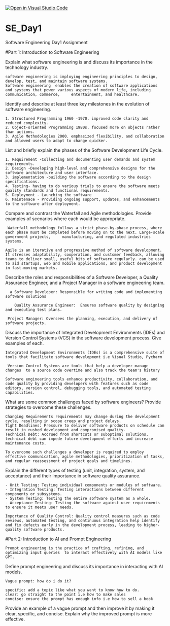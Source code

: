 [![Open in Visual Studio Code](https://classroom.github.com/assets/open-in-vscode-2e0aaae1b6195c2367325f4f02e2d04e9abb55f0b24a779b69b11b9e10269abc.svg)](https://classroom.github.com/online_ide?assignment_repo_id=15573848&assignment_repo_type=AssignmentRepo)
# SE_Day1
Software Engineering Day1 Assignment

#Part 1: Introduction to Software Engineering

Explain what software engineering is and discuss its importance in the technology industry.

    software engineering is imploying engineering principles to design, develop, test, and maintain software systems.
    Software engineering  enables the creation of software applications and systems that power various aspects of modern life, including communication, commerce,     entertainment, and healthcare.

Identify and describe at least three key milestones in the evolution of software engineering.

    1. Structured Programming 1960 -1970. improved code clarity and reduced complexity.
    2. Object-oriented Programming 1980s. focused more on objects rather than actions.
    3. Agile Methodologies 2000. emphasized flexibility, and collaboration and allowed users to adapt to change quicker.

List and briefly explain the phases of the Software Development Life Cycle.

    1. Requirement -Collecting and documenting user demands and system requirements.
    2. Design -Developing high-level and comprehensive designs for the software architecture and user interface.
    3. implementation -building the software according to the design specifications.
    4. Testing- having to do various trials to ensure the software meets quality standards and functional requirements.
    5. Deployment - Launching the software
    6. Maintenace - Providing ongoing support, updates, and enhancements to the software after deployment.

Compare and contrast the Waterfall and Agile methodologies. Provide examples of scenarios where each would be appropriate.
    
     Waterfall methodology follows a strict phase-by-phase process, where each phase must be completed before moving on to the next. Large-scale government projects,     manufacturing, and regulated industries systems.

    Agile is an iterative and progressive method of software development. It stresses adaptability, cooperation, and customer feedback, allowing teams to deliver small, useful bits of software regularly. can be used to aid startups, web and mobile applications, and product development in fast-moving markets.

Describe the roles and responsibilities of a Software Developer, a Quality Assurance Engineer, and a Project Manager in a software engineering team.

      a Software Developer: Responsible for writing code and implementing software solutions

        Quality Assurance Engineer:  Ensures software quality by designing and executing test plans.

     Project Manager: Oversees the planning, execution, and delivery of software projects.


Discuss the importance of Integrated Development Environments (IDEs) and Version Control Systems (VCS) in the software development process. Give examples of each.

    Integrated Development Environments (IDEs) is a comprehensive suite of tools that facilitate software development i.e Visual Studio, Pycharm

     Version Control Systems are tools that help a developer manage changes  to a source code overtime and also track the team's history

    Software engineering tools enhance productivity, collaboration, and code quality by providing developers with features such as code editors, version control, debugging tools, and automated testing capabilities.


What are some common challenges faced by software engineers? Provide strategies to overcome these challenges.
    
    Changing Requirements requirements may change during the development cycle, resulting in scope creep and project delays.
    Tight Deadlines: Pressure to deliver software products on schedule can result in rushed development and compromised quality.
    Technical Debt: Accrued from shortcuts or suboptimal solutions, technical debt can impede future development efforts and increase maintenance costs.

    To overcome such challenges a developer is required to employ effective communication, agile methodologies, prioritization of tasks, and regular reassessment of project goals and timelines.


Explain the different types of testing (unit, integration, system, and acceptance) and their importance in software quality assurance.
  
    - Unit Testing: Testing individual components or modules of software.
    - Integration Testing: Testing interactions between different components or subsystems.
    - System Testing: Testing the entire software system as a whole.
    - Acceptance Testing: Testing the software against user requirements to ensure it meets user needs.

    Importance of Quality Control: Quality control measures such as code reviews, automated testing, and continuous integration help identify and fix defects early in the development process, leading to higher-quality software products.

#Part 2: Introduction to AI and Prompt Engineering

    Prompt engineering is the practice of crafting, refining, and optimizing input queries  to interact effectively with AI models like GPT. 

Define prompt engineering and discuss its importance in interacting with AI models.

    Vague prompt: how do i do it?

    specific: add a topic like what you want to know how to do.
    clear: go straight to the point i.e how to make sales
    concise: ensure the prompt has enough info i.e how to sell a book


Provide an example of a vague prompt and then improve it by making it clear, specific, and concise. Explain why the improved prompt is more effective.
